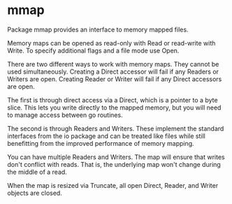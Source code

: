 # mmap
Package mmap provides an interface to memory mapped files.

Memory maps can be opened as read-only with Read or read-write with Write.
To specify additional flags and a file mode use Open.

There are two different ways to work with memory maps.
They cannot be used simultaneously.
Creating a Direct accessor will fail if any Readers or Writers are open.
Creating Reader or Writer will fail if any Direct accessors are open.

The first is through direct access via a Direct, which is a pointer to a byte slice.
This lets you write directly to the mapped memory, but you will need to manage access
between go routines.

The second is through Readers and Writers.
These implement the standard interfaces from the io package and can be treated like files
while still benefitting from the improved performance of memory mapping.

You can have multiple Readers and Writers.
The map will ensure that writes don't conflict with reads. That is, the underlying map
won't change during the middle of a read.

When the map is resized via Truncate, all open Direct, Reader, and Writer objects are closed.
